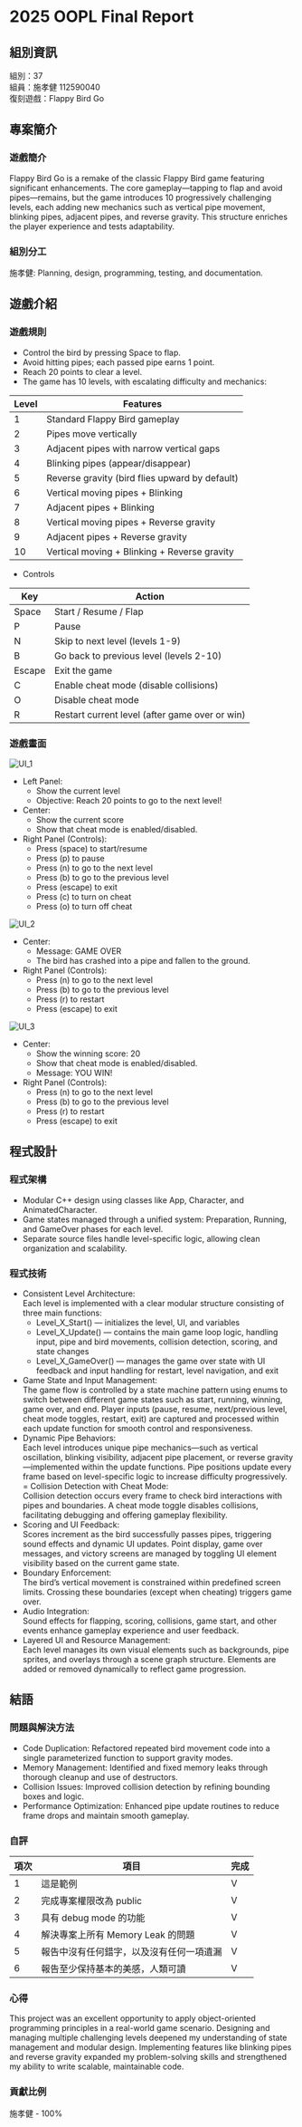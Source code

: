 # 2025 OOPL Final Report

## 組別資訊

組別：37 \
組員：施孝健 112590040 \
復刻遊戲：Flappy Bird Go

## 專案簡介

### 遊戲簡介
Flappy Bird Go is a remake of the classic Flappy Bird game featuring significant enhancements. The core gameplay—tapping to flap and avoid pipes—remains, but the game introduces 10 progressively challenging levels, each adding new mechanics such as vertical pipe movement, blinking pipes, adjacent pipes, and reverse gravity. This structure enriches the player experience and tests adaptability.
### 組別分工
施孝健: Planning, design, programming, testing, and documentation.

## 遊戲介紹

### 遊戲規則
- Control the bird by pressing Space to flap.
- Avoid hitting pipes; each passed pipe earns 1 point.
- Reach 20 points to clear a level.
- The game has 10 levels, with escalating difficulty and mechanics:

| Level | Features  |
|-------|---|
| 1     | Standard Flappy Bird gameplay  |
| 2     | Pipes move vertically  |
| 3     | Adjacent pipes with narrow vertical gaps |
| 4     | Blinking pipes (appear/disappear)  |
| 5     | Reverse gravity (bird flies upward by default)  |
| 6     | Vertical moving pipes + Blinking  |
| 7     | Adjacent pipes + Blinking  |
| 8     | Vertical moving pipes + Reverse gravity  |
| 9     | Adjacent pipes + Reverse gravity  |
| 10    | Vertical moving + Blinking + Reverse gravity  |

- Controls

| Key    | Action  |
|--------|---|
| Space  | Start / Resume / Flap  |
| P      | Pause  |
| N      | Skip to next level (levels 1-9)  |
| B      | Go back to previous level (levels 2-10)  |
| Escape | Exit the game  |
| C      | Enable cheat mode (disable collisions)  |
| O      | Disable cheat mode  |
| R      | Restart current level (after game over or win)  |

### 遊戲畫面
![UI_1](UI_1.png)
- Left Panel:
  - Show the current level
  - Objective: Reach 20 points to go to the next level!
- Center:
  - Show the current score
  - Show that cheat mode is enabled/disabled.
- Right Panel (Controls):
  - Press (space) to start/resume
  - Press (p) to pause
  - Press (n) to go to the next level
  - Press (b) to go to the previous level
  - Press (escape) to exit
  - Press (c) to turn on cheat
  - Press (o) to turn off cheat
  
![UI_2](UI_2.png)
- Center:
  - Message: GAME OVER
  - The bird has crashed into a pipe and fallen to the ground.
- Right Panel (Controls):
  - Press (n) to go to the next level
  - Press (b) to go to the previous level
  - Press (r) to restart
  - Press (escape) to exit

![UI_3](UI_3.png)
- Center:
  - Show the winning score: 20
  - Show that cheat mode is enabled/disabled.
  - Message: YOU WIN!
- Right Panel (Controls):
  - Press (n) to go to the next level
  - Press (b) to go to the previous level
  - Press (r) to restart
  - Press (escape) to exit

## 程式設計

### 程式架構
- Modular C++ design using classes like App, Character, and AnimatedCharacter.
- Game states managed through a unified system: Preparation, Running, and GameOver phases for each level.
- Separate source files handle level-specific logic, allowing clean organization and scalability.

### 程式技術
- Consistent Level Architecture: \
  Each level is implemented with a clear modular structure consisting of three main functions:
    - Level_X_Start() — initializes the level, UI, and variables
    - Level_X_Update() — contains the main game loop logic, handling input, pipe and bird movements, collision detection, scoring, and state changes
    - Level_X_GameOver() — manages the game over state with UI feedback and input handling for restart, level navigation, and exit
- Game State and Input Management: \
  The game flow is controlled by a state machine pattern using enums to switch between different game states such as start, running, winning, game over, and end. Player inputs (pause, resume, next/previous level, cheat mode toggles, restart, exit) are captured and processed within each update function for smooth control and responsiveness.
- Dynamic Pipe Behaviors: \
  Each level introduces unique pipe mechanics—such as vertical oscillation, blinking visibility, adjacent pipe placement, or reverse gravity—implemented within the update functions. Pipe positions update every frame based on level-specific logic to increase difficulty progressively.
  = Collision Detection with Cheat Mode: \
  Collision detection occurs every frame to check bird interactions with pipes and boundaries. A cheat mode toggle disables collisions, facilitating debugging and offering gameplay flexibility.
- Scoring and UI Feedback: \
  Scores increment as the bird successfully passes pipes, triggering sound effects and dynamic UI updates. Point display, game over messages, and victory screens are managed by toggling UI element visibility based on the current game state.
- Boundary Enforcement: \
  The bird’s vertical movement is constrained within predefined screen limits. Crossing these boundaries (except when cheating) triggers game over.
- Audio Integration: \
  Sound effects for flapping, scoring, collisions, game start, and other events enhance gameplay experience and user feedback.
- Layered UI and Resource Management: \
  Each level manages its own visual elements such as backgrounds, pipe sprites, and overlays through a scene graph structure. Elements are added or removed dynamically to reflect game progression.

## 結語

### 問題與解決方法
- Code Duplication: Refactored repeated bird movement code into a single parameterized function to support gravity modes.
- Memory Management: Identified and fixed memory leaks through thorough cleanup and use of destructors.
- Collision Issues: Improved collision detection by refining bounding boxes and logic.
- Performance Optimization: Enhanced pipe update routines to reduce frame drops and maintain smooth gameplay.

### 自評

| 項次 | 項目                   | 完成 |
|------|------------------------|----|
| 1    | 這是範例 | V  |
| 2    | 完成專案權限改為 public | V  |
| 3    | 具有 debug mode 的功能  | V  |
| 4    | 解決專案上所有 Memory Leak 的問題  | V  |
| 5    | 報告中沒有任何錯字，以及沒有任何一項遺漏  | V  |
| 6    | 報告至少保持基本的美感，人類可讀  | V  |

### 心得
This project was an excellent opportunity to apply object-oriented programming principles in a real-world game scenario. Designing and managing multiple challenging levels deepened my understanding of state management and modular design. Implementing features like blinking pipes and reverse gravity expanded my problem-solving skills and strengthened my ability to write scalable, maintainable code.

### 貢獻比例
施孝健 - 100%
